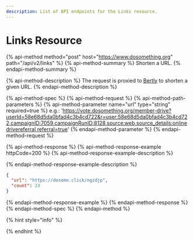 ```yaml
---
description: List of API endpoints for the Links resource.
---
```


# Links Resource

{% api-method method="post" host="https://www.dosomething.org" path="/api/v2/links" %}
{% api-method-summary %}
Shorten a URL.
{% endapi-method-summary %}

{% api-method-description %}
The request is proxied to [Bertly](http://github.com/dosomething/bertly) to shorten a given URL.
{% endapi-method-description %}

{% api-method-spec %}
{% api-method-request %}
{% api-method-path-parameters %}
{% api-method-parameter name="url" type="string" required=true %}
e.g.: 'https://vote.dosomething.org/member-drive?userId=58e68d5da0bfad4c3b4cd722&r=user:58e68d5da0bfad4c3b4cd722,campaignID:7059,campaignRunID:8128,source:web,source_details:onlinedrivereferral,referral=true'
{% endapi-method-parameter %}
{% endapi-method-request %}

{% api-method-response %}
{% api-method-response-example httpCode=200 %}
{% api-method-response-example-description %}

{% endapi-method-response-example-description %}

```json
{
  "url": "https://dosome.click/ngzdjp",
  "count": 23
}
```

{% endapi-method-response-example %}
{% endapi-method-response %}
{% endapi-method-spec %}
{% endapi-method %}

{% hint style="info" %}

{% endhint %}
